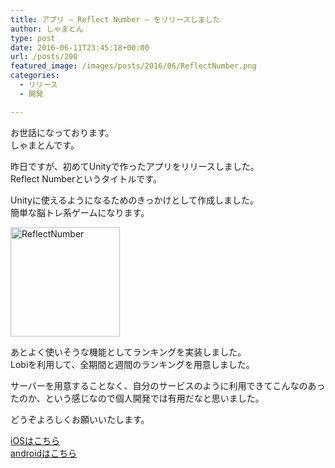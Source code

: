 ```yaml
---
title: アプリ – Reflect Number – をリリースしました
author: しゃまとん
type: post
date: 2016-06-11T23:45:18+00:00
url: /posts/200
featured_image: /images/posts/2016/06/ReflectNumber.png
categories:
  - リリース
  - 開発

---
```

お世話になっております。  
しゃまとんです。

昨日ですが、初めてUnityで作ったアプリをリリースしました。  
Reflect Numberというタイトルです。

Unityに使えるようになるためのきっかけとして作成しました。  
簡単な脳トレ系ゲームになります。

[<img src="http://shamaton.orz.hm/blog/images/posts/2016/06/ReflectNumber.png" alt="ReflectNumber" width="175" height="175" class="aligncenter size-full wp-image-201" />][1]

あとよく使いそうな機能としてランキングを実装しました。  
Lobiを利用して、全期間と週間のランキングを用意しました。

サーバーを用意することなく、自分のサービスのように利用できてこんなのあったのか、という感じなので個人開発では有用だなと思いました。

どうぞよろしくお願いいたします。

<a href="https://itunes.apple.com/jp/app/reflect-number/id1096148296?mt=8" target="_blank">iOSはこちら<br /> </a><a href="https://play.google.com/store/apps/details?id=com.shamaton.numberliner" target="_blank">androidはこちら</a>

 [1]: http://shamaton.orz.hm/blog/images/posts/2016/06/ReflectNumber.png
